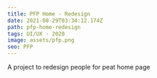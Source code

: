 ```yaml
---
title: PFP Home - Redesign
date: 2021-08-29T03:34:12.174Z
path: pfp-home-redesign
tags: UI/UX · 2020
image: assets/pfp.png
seo: PFP
---
```

A project to redesign people for peat home page